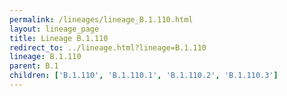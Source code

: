 ```yaml
---
permalink: /lineages/lineage_B.1.110.html
layout: lineage_page
title: Lineage B.1.110
redirect_to: ../lineage.html?lineage=B.1.110
lineage: B.1.110
parent: B.1
children: ['B.1.110', 'B.1.110.1', 'B.1.110.2', 'B.1.110.3']
---
```

